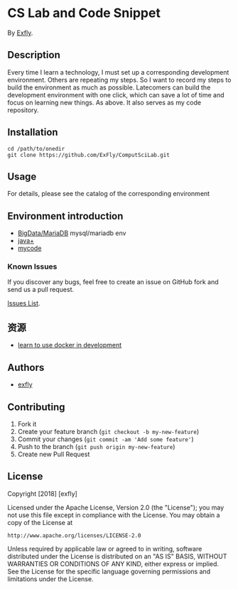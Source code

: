 <!-- https://github.com/stephzilla/readme/blob/master/README.md -->
# CS Lab and Code Snippet
<!-- If you'd like to use a logo instead uncomment this code and remove the text above this line

  ![Logo](URL to logo img file goes here)

-->

By [Exfly](https://exfly.github.io/about/).

## Description
Every time I learn a technology, I must set up a corresponding development environment. Others are repeating my steps. So I want to record my steps to build the environment as much as possible. Latecomers can build the development environment with one click, which can save a lot of time and focus on learning new things. As above. It also serves as my code repository.

## Installation

```shell
cd /path/to/onedir
git clone https://github.com/ExFly/ComputSciLab.git
```

## Usage

For details, please see the catalog of the corresponding environment

## Environment introduction

* [BigData/MariaDB](/ExFly/ComputSciLab/BigData/MariaDB)
mysql/mariadb env
* [java+](/ExFly/ComputSciLab/set_path.sh)
* [mycode](/ExFly/ComputSciLab/Code)

### Known Issues

If you discover any bugs, feel free to create an issue on GitHub fork and
send us a pull request.

[Issues List](https://github.com/ExFly/ComputSciLab/issues).

## 资源
* [learn to use docker in development](https://github.com/coderjourney/03-learn-to-use-docker-in-development)


## Authors

* [exfly](https://github.com/ExFly)

## Contributing

1. Fork it
2. Create your feature branch (`git checkout -b my-new-feature`)
3. Commit your changes (`git commit -am 'Add some feature'`)
4. Push to the branch (`git push origin my-new-feature`)
5. Create new Pull Request


## License

Copyright [2018] [exfly]

Licensed under the Apache License, Version 2.0 (the "License");
you may not use this file except in compliance with the License.
You may obtain a copy of the License at

    http://www.apache.org/licenses/LICENSE-2.0

Unless required by applicable law or agreed to in writing, software
distributed under the License is distributed on an "AS IS" BASIS,
WITHOUT WARRANTIES OR CONDITIONS OF ANY KIND, either express or implied.
See the License for the specific language governing permissions and
limitations under the License.
